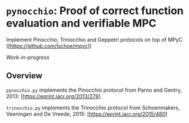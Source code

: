 # `pynocchio`: Proof of correct function evaluation and verifiable MPC 

Implement Pinocchio, Trinocchio and Geppetri protocols on top of MPyC ([https://github.com/lschoe/mpyc])

*Work-in-progress*

## Overview

`pynocchio.py` implements the Pinocchio protocol from Parno and Gentry, 2013: [https://eprint.iacr.org/2013/279].

`trinocchio.py` implements the Trinocchio protocol from Schoenmakers, Veeningen and De Vreede, 2015: [https://eprint.iacr.org/2015/480]


